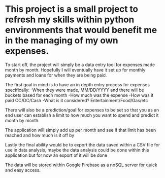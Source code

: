 # This project is a small project to refresh my skills within python environments that would benefit me in the managing of my own expenses.

To start off, the project will simply be a data entry tool for expenses made month by month. Hopefully I will eventually have it set up for monthly payments and loans for when they are being paid.

The first goal in mind is to have an in depth entry process for expenses specifically:
-When they were made, MM/DD/YYYY and there will be buckets based for each month
-How much was the expense
-How was it paid CC/DC/Cash
-What is it considered? Entertainment/Food/Gas/etc

There will also be a prediction/goal for expenses to be set so that you as an end user can establish a limit to how much you want to spend and predict it month by month

The application will simply add up per month and see if that limit has been reached and how much is it off by

Lastly the final ability would be to export the data saved within a CSV file for use in data analysis, maybe the data analysis could be done within this application but for now an export of it will be done

The data will be stored within Google Firebase as a noSQL server for quick and easy access.